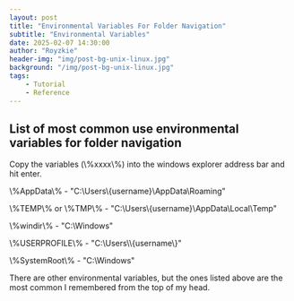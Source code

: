 ```yaml
---
layout: post
title: "Environmental Variables For Folder Navigation"
subtitle: "Environmental Variables"
date: 2025-02-07 14:30:00
author: "Royzkie"
header-img: "img/post-bg-unix-linux.jpg"
background: "/img/post-bg-unix-linux.jpg"
tags:
    - Tutorial
    - Reference
---
```


<h2>List of most common use environmental variables for folder navigation</h2>

<p>Copy the variables (\%xxxx\%) into the windows explorer address bar and hit enter.</p>

<p>\%AppData\% - "C:\Users\{username}\AppData\Roaming"</p>
<p>\%TEMP\% or \%TMP\% - "C:\Users\{username}\AppData\Local\Temp"</p>
<p>\%windir\% - "C:\Windows"</p>
<p>\%USERPROFILE\% - "C:\Users\\{username\}"</p>
<p>\%SystemRoot\% - "C:\Windows"</p>


<p>There are other environmental variables, but the ones listed above are the most common I remembered from the top of my head.</p>
